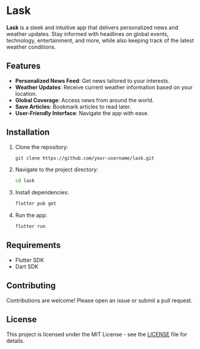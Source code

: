 # Lask

**Lask** is a sleek and intuitive app that delivers personalized news and weather updates. Stay informed with headlines on global events, technology, entertainment, and more, while also keeping track of the latest weather conditions.

## Features

- **Personalized News Feed**: Get news tailored to your interests.
- **Weather Updates**: Receive current weather information based on your location.
- **Global Coverage**: Access news from around the world.
- **Save Articles**: Bookmark articles to read later.
- **User-Friendly Interface**: Navigate the app with ease.

## Installation

1. Clone the repository:
    ```bash
    git clone https://github.com/your-username/lask.git
    ```
2. Navigate to the project directory:
    ```bash
    cd lask
    ```
3. Install dependencies:
    ```bash
    flutter pub get
    ```
4. Run the app:
    ```bash
    flutter run
    ```

## Requirements

- Flutter SDK
- Dart SDK

## Contributing

Contributions are welcome! Please open an issue or submit a pull request.

## License

This project is licensed under the MIT License - see the [LICENSE](LICENSE) file for details.
